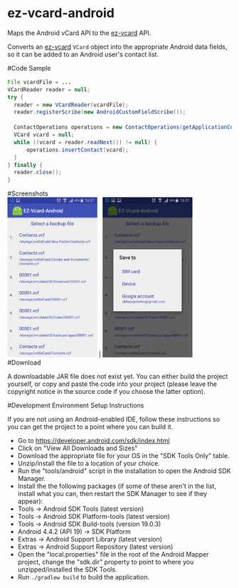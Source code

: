 # ez-vcard-android

Maps the Android vCard API to the [ez-vcard](http://github.com/mangstadt/ez-vcard) API.

Converts an [ez-vcard](http://github.com/mangstadt/ez-vcard) `VCard` object into the appropriate Android data fields, so it can be added to an Android user's contact list.

#Code Sample

```java
File vcardFile = ...
VCardReader reader = null;
try {
  reader = new VCardReader(vcardFile);
  reader.registerScribe(new AndroidCustomFieldScribe());

  ContactOperations operations = new ContactOperations(getApplicationContext());
  VCard vcard = null;
  while ((vcard = reader.readNext()) != null) {
      operations.insertContact(vcard);
  }
} finally {
  reader.close();
}
```

#Screenshots<br>
<img src="/Screenshots/Screenshot1.png" width="40%" height=90%> | <img src="/Screenshots/Screenshot2.png" width="40%" height=90%>
<br>
#Download

A downloadable JAR file does not exist yet.  You can either build the project yourself, or copy and paste the code into your project (please leave the copyright notice in the source code if you choose the latter option).

#Development Environment Setup Instructions

If you are not using an Android-enabled IDE, follow these instructions so you can get the project to a point where you can build it.

 * Go to https://developer.android.com/sdk/index.html
 * Click on "View All Downloads and Sizes"
 * Download the appropriate file for your OS in the "SDK Tools Only" table.
 * Unzip/install the file to a location of your choice.
 * Run the "tools/android" script in the installation to open the Android SDK Manager.
 * Install the the following packages (if some of these aren't in the list, install what you can, then restart the SDK Manager to see if they appear):
  * Tools -> Android SDK Tools (latest version)
  * Tools -> Android SDK Platform-tools (latest version)
  * Tools -> Android SDK Build-tools (version 19.0.3)
  * Android 4.4.2 (API 19) -> SDK Platform
  * Extras -> Android Support Library (latest version)
  * Extras -> Android Support Repository (latest version)
 * Open the "local.properties" file in the root of the Android Mapper project, change the "sdk.dir" property to point to where you unzipped/installed the SDK Tools. 
 * Run `./gradlew build` to build the application.